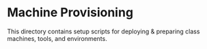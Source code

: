 # Machine Provisioning
This directory contains setup scripts for deploying & preparing class machines, tools, and environments.
